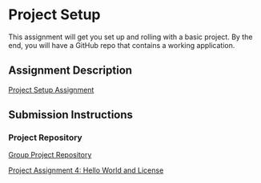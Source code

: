# Project Setup
This assignment will get you set up and rolling with a basic project. By the end, you will have a GitHub repo that contains a working application.

## Assignment Description
[Project Setup Assignment](https://education.launchcode.org/liftoff/modules/assignments/project-setup)

## Submission Instructions

### Project Repository
[Group Project Repository](https://github.com/LaunchCodeLiftoffProjects/Happy-Meower)

[Project Assignment 4: Hello World and License](https://github.com/LaunchCodeLiftoffProjects/Happy-Meower/tree/brian-hello-world)
